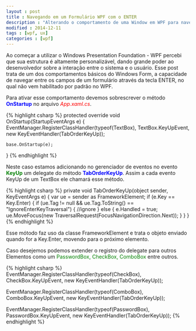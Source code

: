 ```yaml
---
layout : post
title : Navegando em um Formulário WPF com o ENTER
description : "Alterando o comportamento de uma Window em WPF para navegar num formulário com a tecla ENTER, assim como o TAB."
modified : 2014-12-11
tags : [wpf, ux]
categories : [wpf]
---
```


Ao começar a utilizar o Windows Presentation Foundation - WPF percebi que sua estrutura é altamente personalizável, dando grande poder ao desenvolvedor sobre a interação entre o sistema e o usuário. 
Esse post trata de um dos comportamentos básicos do Windows Form, a capacidade de navegar entre os campos de um formulário através da tecla ENTER, no qual não vem habilitado por padrão no WPF.

Para ativar esse comportamento devemos sobrescrever o método **<span style="color:blue">OnStartup</span>** no arquivo *<span style="color:red">App.xaml.cs</span>*.

{% highlight csharp %}
protected override void OnStartup(StartupEventArgs e)
{
    EventManager.RegisterClassHandler(typeof(TextBox),
        TextBox.KeyUpEvent, new KeyEventHandler(TabOrderKeyUp));

    base.OnStartup(e);
}
{% endhighlight %}

Neste caso estamos adicionando no gerenciador de eventos no evento **<span style="color:green">KeyUp</span>** um delegate do método **<span style="color:blue">TabOrderKeyUp</span>**. Assim a cada evento KeyUp de um TextBox ele chamará esse método.

{% highlight csharp %}
private void TabOrderKeyUp(object sender, KeyEventArgs e)
{
    var ue = sender as FrameworkElement;
    if (e.Key == Key.Enter)
    {
        if (ue.Tag != null && ue.Tag.ToString() == "IgnoreEnterKeyTraversal")
        {
            //ignore
        }
        else
        {
            e.Handled = true;
            ue.MoveFocus(new TraversalRequest(FocusNavigationDirection.Next));
        }
    }
}
{% endhighlight %} 

Esse mótodo faz uso da classe FrameworkElement e trata o objeto enviado quando for a Key.Enter, movendo para o próximo elemento.

Caso desejemos podemos extender o registro do delegate para outros Elementos como um <span style="color:green">PasswordBox, CheckBox, ComboBox</span> entre outros.

{% highlight csharp %}
EventManager.RegisterClassHandler(typeof(CheckBox),
    CheckBox.KeyUpEvent, new KeyEventHandler(TabOrderKeyUp));

EventManager.RegisterClassHandler(typeof(ComboBox),
    ComboBox.KeyUpEvent, new KeyEventHandler(TabOrderKeyUp));

EventManager.RegisterClassHandler(typeof(PasswordBox),
    PasswordBox.KeyUpEvent, new KeyEventHandler(TabOrderKeyUp));
{% endhighlight %}